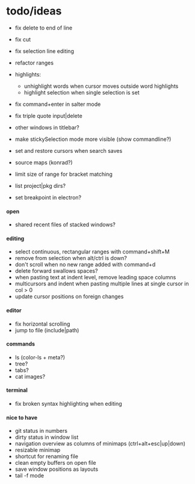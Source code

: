 # todo/ideas

- fix delete to end of line
- fix cut
- fix selection line editing
- refactor ranges

- highlights:
    - unhighlight words when cursor moves outside word highlights
    - highlight selection when single selection is set

- fix command+enter in salter mode
- fix triple quote input|delete
- other windows in titlebar?
- make stickySelection mode more visible (show commandline?)
- set and restore cursors when search saves
- source maps (konrad?)

- limit size of range for bracket matching 
- list project|pkg dirs?
- set breakpoint in electron?

#### open
- shared recent files of stacked windows?

#### editing
- select continuous, rectangular ranges with command+shift+M 
- remove from selection when alt/ctrl is down?
- don't scroll when no new range added with command+d
- delete forward swallows spaces?
- when pasting text at indent level, remove leading space columns
- multicursors and indent when pasting multiple lines at single cursor in col > 0
- update cursor positions on foreign changes

#### editor
- fix horizontal scrolling
- jump to file (include|path)

#### commands
- ls (color-ls + meta?)
- tree?
- tabs?
- cat images?

#### terminal
- fix broken syntax highlighting when editing

#### nice to have
- git status in numbers
- dirty status in window list
- navigation overview as columns of minimaps (ctrl+alt+esc|up|down)
- resizable minimap
- shortcut for renaming file
- clean empty buffers on open file
- save window positions as layouts
- tail -f mode
    